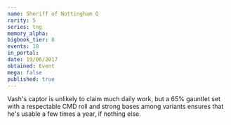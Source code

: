 ```yaml
---
name: Sheriff of Nottingham Q
rarity: 5
series: tng
memory_alpha:
bigbook_tier: 8
events: 18
in_portal:
date: 19/06/2017
obtained: Event
mega: false
published: true
---
```


Vash's captor is unlikely to claim much daily work, but a 65% gauntlet set with a respectable CMD roll and strong bases among variants ensures that he's usable a few times a year, if nothing else.
